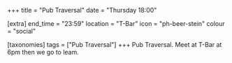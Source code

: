 +++
title = "Pub Traversal"
date = "Thursday 18:00"

[extra]
end_time = "23:59"
location = "T-Bar"
icon = "ph-beer-stein"
colour = "social"

[taxonomies]
tags = ["Pub Traversal"]
+++
Pub Traversal. Meet at T-Bar at 6pm then we go to leam.